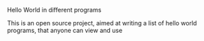 Hello World in different programs

This is an open source project, aimed at writing a list of hello world programs, that anyone can view and use
